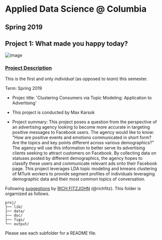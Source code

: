 # Applied Data Science @ Columbia
## Spring 2019
## Project 1: What made you happy today?

![image](figs/title.jpeg)

### [Project Description](doc/Proj1_desc.md)
This is the first and only *individual* (as opposed to *team*) this semester. 

Term: Spring 2019

+ Projec title: 'Clustering Consumers via Topic Modeling: Application to Advertising'
+ This project is conducted by Max Karsok

+ Project summary: This project poses a question from the perspective of an advertising agency looking to become more accurate in targeting positive messages to Facebook users. The agency would like to know: "How are positive events and emotions communicated in short form? Are the topics and key points different across various demographics?" The agency will use this information to better serve its advertising clients seeking to attract customers on Facebook. By collecting data on statuses posted by different demographics, the agency hopes to classify these users and communicate relevant ads onto their Facebook page. This project leverages LDA topic modeling and kmeans clustering of MTurk workers to provide segment profiles of individuals leveraging demographic data and their most common topics of conversation. 

Following [suggestions](http://nicercode.github.io/blog/2013-04-05-projects/) by [RICH FITZJOHN](http://nicercode.github.io/about/#Team) (@richfitz). This folder is orgarnized as follows.

```
proj/
├── lib/
├── data/
├── doc/
├── figs/
└── output/
```

Please see each subfolder for a README file.
